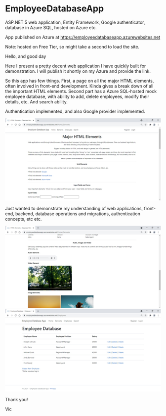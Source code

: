 # EmployeeDatabaseApp
ASP.NET 5 web application, Entity Framework, Google authenticator, database in Azure SQL, hosted on Azure etc.

App published on Azure at https://employeedatabaseapp.azurewebsites.net

Note: hosted on Free Tier, so might take a second to load the site.

Hello, and good day

Here I present a pretty decent web application I have quickly built for demonstration. I will publish it shortly on my Azure and provide the link.

So this app has few things. First, a page on all the major HTML elements, often involved in front-end development. Kinda gives a break down of all the important HTML elements.
Second part has a Azure SQL-hosted mock employee database, with ability to add, delete employees, modify their details, etc. And search ability.

Authentication implemented, and also Google provider implemented.

![alt text](https://github.com/VBukowsky81/EmployeeDatabaseApp/blob/master/Other/Pic1.jpg)

Just wanted to demonstrate my understanding of web applications, front-end, backend, database operations and migrations, authentication concepts, etc etc.

![alt text](https://github.com/VBukowsky81/EmployeeDatabaseApp/blob/master/Other/Pic2.jpg)
![alt text](https://github.com/VBukowsky81/EmployeeDatabaseApp/blob/master/Other/Pic3.jpg)

Thank you!

Vic

